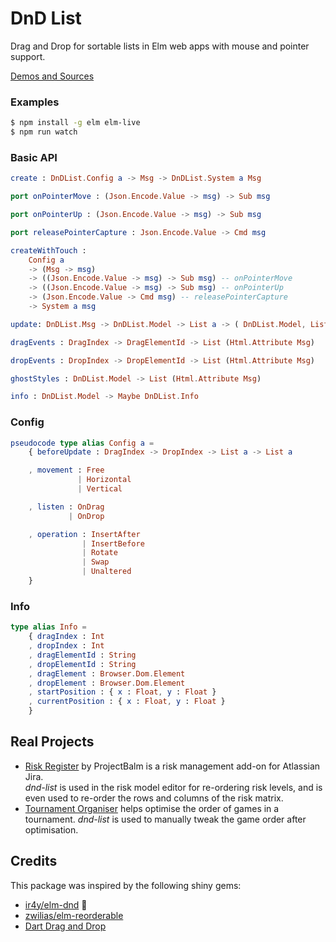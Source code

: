 # DnD List

Drag and Drop for sortable lists in Elm web apps with mouse and pointer support.

[Demos and Sources](https://ceddlyburge.github.io/dnd-list/)

### Examples

```bash
$ npm install -g elm elm-live
$ npm run watch
```

### Basic API

```elm
create : DnDList.Config a -> Msg -> DnDList.System a Msg

port onPointerMove : (Json.Encode.Value -> msg) -> Sub msg

port onPointerUp : (Json.Encode.Value -> msg) -> Sub msg

port releasePointerCapture : Json.Encode.Value -> Cmd msg

createWithTouch :
    Config a
    -> (Msg -> msg)
    -> ((Json.Encode.Value -> msg) -> Sub msg) -- onPointerMove
    -> ((Json.Encode.Value -> msg) -> Sub msg) -- onPointerUp
    -> (Json.Encode.Value -> Cmd msg) -- releasePointerCapture
    -> System a msg
```

```elm
update: DnDList.Msg -> DnDList.Model -> List a -> ( DnDList.Model, List a )

dragEvents : DragIndex -> DragElementId -> List (Html.Attribute Msg)

dropEvents : DropIndex -> DropElementId -> List (Html.Attribute Msg)

ghostStyles : DnDList.Model -> List (Html.Attribute Msg)

info : DnDList.Model -> Maybe DnDList.Info
```

### Config

```elm
pseudocode type alias Config a =
    { beforeUpdate : DragIndex -> DropIndex -> List a -> List a

    , movement : Free
               | Horizontal
               | Vertical

    , listen : OnDrag
             | OnDrop

    , operation : InsertAfter
                | InsertBefore
                | Rotate
                | Swap
                | Unaltered
    }
```

### Info

```elm
type alias Info =
    { dragIndex : Int
    , dropIndex : Int
    , dragElementId : String
    , dropElementId : String
    , dragElement : Browser.Dom.Element
    , dropElement : Browser.Dom.Element
    , startPosition : { x : Float, y : Float }
    , currentPosition : { x : Float, y : Float }
    }
```

## Real Projects

- [Risk Register](https://marketplace.atlassian.com/apps/1213146/risk-register?hosting=server&tab=overview) by ProjectBalm is a risk management add-on for Atlassian Jira.  
  _dnd-list_ is used in the risk model editor for re-ordering risk levels, and is even used to re-order the rows and columns of the risk matrix.
- [Tournament Organiser](https://tournament-organiser.onrender.com/) helps optimise the order of games in a tournament. _dnd-list_ is used to manually tweak the game order after optimisation.

## Credits

This package was inspired by the following shiny gems:

- [ir4y/elm-dnd](https://package.elm-lang.org/packages/ir4y/elm-dnd/latest/) :gem:
- [zwilias/elm-reorderable](https://package.elm-lang.org/packages/zwilias/elm-reorderable/latest/)
- [Dart Drag and Drop](https://code.makery.ch/library/dart-drag-and-drop/)
